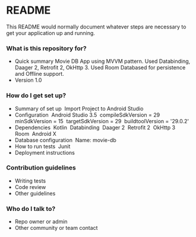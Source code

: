 # README #

This README would normally document whatever steps are necessary to get your application up and running.

### What is this repository for? ###

* Quick summary
Movie DB App using MVVM pattern. Used Databinding, Daager 2, Retrofit 2, OkHttp 3. Used Room Databased for persistence and Offline support.
* Version 1.0

### How do I get set up? ###

* Summary of set up&nbsp;
   Import Project to Android Studio&nbsp;
* Configuration&nbsp;
    Android Studio 3.5&nbsp;
    compileSdkVersion = 29&nbsp;
    minSdkVersion = 15&nbsp;
    targetSdkVersion = 29&nbsp;
    buildtoolVersion = '29.0.2'&nbsp;
* Dependencies&nbsp;
    Kotlin&nbsp;
    Databinding&nbsp;
    Daager 2&nbsp;
    Retrofit 2&nbsp;
    OkHttp 3&nbsp;
    Room&nbsp;
    Android X&nbsp;
* Database configuration&nbsp;
    Name: movie-db&nbsp;
* How to run tests&nbsp;
    Junit&nbsp;
* Deployment instructions&nbsp;

### Contribution guidelines ###

* Writing tests
* Code review
* Other guidelines

### Who do I talk to? ###

* Repo owner or admin
* Other community or team contact
